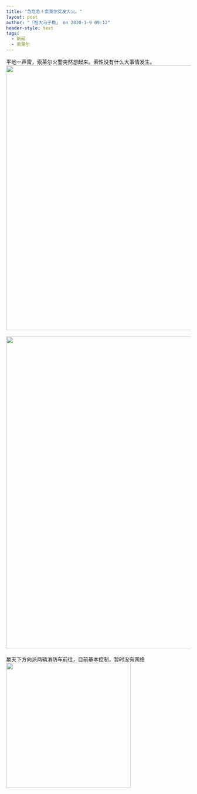 ```yaml
---
title: "急急急！索莱尔突发大火。"
layout: post
author: "「枪大马子稳」 on 2020-1-9 09:12"
header-style: text
tags:
  - 新闻
  - 索莱尔
---
```


<head></head>
<body>
  平地一声雷，索莱尔火警突然想起来。索性没有什么大事情发生。 
 <ignore_js_op> 
  <img aid="1325530" src="https://bbs.boniu123.cc/data/attachment/forum/202001/07/183807xwfs2fdwlr3fqnco.jpg" zoomfile="data/attachment/forum/202001/07/183807xwfs2fdwlr3fqnco.jpg" file="data/attachment/forum/202001/07/183807xwfs2fdwlr3fqnco.jpg" width="720" inpost="1"> 
  <div class="tip tip_4 aimg_tip" id="aimg_1325530_menu" style="position: absolute; display: none" disautofocus="true"> 
   <div class="xs0"> 
    <p><strong>photo_2020-01-07_18-03-53 (2).jpg</strong> <em class="xg1">(160.47 KB, 下载次数: 0)</em></p> 
    <p> <a href="forum.php?mod=attachment&amp;aid=MTMyNTUzMHw1NDM0OTMyY3wxNTc4NTMzNTQ1fDB8NTQ3OTMw&amp;nothumb=yes" target="_blank">下载附件</a> &nbsp;<a href="javascript:;" onclick="showWindow(this.id, this.getAttribute('url'), 'get', 0);" id="savephoto_1325530" url="home.php?mod=spacecp&amp;ac=album&amp;op=saveforumphoto&amp;aid=1325530&amp;handlekey=savephoto_1325530">保存到相册</a> </p> 
    <p class="xg1 y"><span title="2020-1-7 18:38">前天&nbsp;18:38</span> 上传</p> 
   </div> 
   <div class="tip_horn"></div> 
  </div> 
 </ignore_js_op> 
 <br> 
 <br> 
 <ignore_js_op> 
  <img aid="1325531" src="https://bbs.boniu123.cc/data/attachment/forum/202001/07/183816xjylxgigq1lxpoqr.jpg" zoomfile="data/attachment/forum/202001/07/183816xjylxgigq1lxpoqr.jpg" file="data/attachment/forum/202001/07/183816xjylxgigq1lxpoqr.jpg" width="850" inpost="1"> 
  <div class="tip tip_4 aimg_tip" id="aimg_1325531_menu" style="position: absolute; display: none" disautofocus="true"> 
   <div class="xs0"> 
    <p><strong>photo_2020-01-07_18-03-53.jpg</strong> <em class="xg1">(181.53 KB, 下载次数: 0)</em></p> 
    <p> <a href="forum.php?mod=attachment&amp;aid=MTMyNTUzMXwxZDExY2FiZHwxNTc4NTMzNTQ1fDB8NTQ3OTMw&amp;nothumb=yes" target="_blank">下载附件</a> &nbsp;<a href="javascript:;" onclick="showWindow(this.id, this.getAttribute('url'), 'get', 0);" id="savephoto_1325531" url="home.php?mod=spacecp&amp;ac=album&amp;op=saveforumphoto&amp;aid=1325531&amp;handlekey=savephoto_1325531">保存到相册</a> </p> 
    <p class="xg1 y"><span title="2020-1-7 18:38">前天&nbsp;18:38</span> 上传</p> 
   </div> 
   <div class="tip_horn"></div> 
  </div> 
 </ignore_js_op> 
 <br> 
 <br> 赢天下方向派两辆消防车前往，目前基本控制，暂时没有网络
 <br> 
 <ignore_js_op> 
  <img aid="1325532" src="https://bbs.boniu123.cc/data/attachment/forum/202001/07/183902t8gu6849uy94wy9h.jpg" zoomfile="data/attachment/forum/202001/07/183902t8gu6849uy94wy9h.jpg" file="data/attachment/forum/202001/07/183902t8gu6849uy94wy9h.jpg" width="340" inpost="1"> 
  <div class="tip tip_4 aimg_tip" id="aimg_1325532_menu" style="position: absolute; display: none" disautofocus="true"> 
   <div class="xs0"> 
    <p><strong>photo_2020-01-07_18-11-41.jpg</strong> <em class="xg1">(26.64 KB, 下载次数: 0)</em></p> 
    <p> <a href="forum.php?mod=attachment&amp;aid=MTMyNTUzMnw3YmU4YzIxNnwxNTc4NTMzNTQ1fDB8NTQ3OTMw&amp;nothumb=yes" target="_blank">下载附件</a> &nbsp;<a href="javascript:;" onclick="showWindow(this.id, this.getAttribute('url'), 'get', 0);" id="savephoto_1325532" url="home.php?mod=spacecp&amp;ac=album&amp;op=saveforumphoto&amp;aid=1325532&amp;handlekey=savephoto_1325532">保存到相册</a> </p> 
    <p class="xg1 y"><span title="2020-1-7 18:39">前天&nbsp;18:39</span> 上传</p> 
   </div> 
   <div class="tip_horn"></div> 
  </div> 
 </ignore_js_op> 
 <br>
</body>


